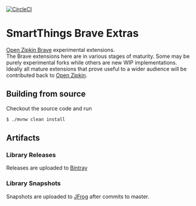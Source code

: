 [![CircleCI](https://circleci.com/gh/SmartThingsOSS/smartthings-brave.svg?style=svg)](https://circleci.com/gh/SmartThingsOSS/smartthings-brave)

# SmartThings Brave Extras #

[Open Zipkin Brave](https://github.com/openzipkin/brave) experimental extensions.  
The Brave extensions here are in various stages of maturity.  Some may be purely experimental 
forks while others are new WIP implementations.  Ideally all mature extensions that prove
useful to a wider audience will be contributed back to [Open Zipkin](https://github.com/openzipkin).

## Building from source

Checkout the source code and run

```bash
$ ./mvnw clean install
```

## Artifacts

### Library Releases

Releases are uploaded to [Bintray](https://bintray.com/smartthingsoss/maven/smartthings.brave)

### Library Snapshots

Snapshots are uploaded to [JFrog](http://oss.jfrog.org/oss-snapshot-local) after commits to master.

